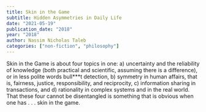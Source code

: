 ```yaml
---
title: Skin in the Game
subtitle: Hidden Asymmetries in Daily Life
date: "2021-05-19"
publication_date: "2018"
year: "2018"
author: Nassim Nicholas Taleb
categories: ["non-fiction", "philosophy"]
---
```


Skin in the Game is about four topics in one: a) uncertainty and the reliability of knowledge (both practical and scientific, assuming there is a difference), or in less polite words bull***t detection, b) symmetry in human affairs, that is, fairness, justice, responsibility, and reciprocity, c) information sharing in transactions, and d) rationality in complex systems and in the real world. That these four cannot be disentangled is something that is obvious when one has . . . skin in the game.

